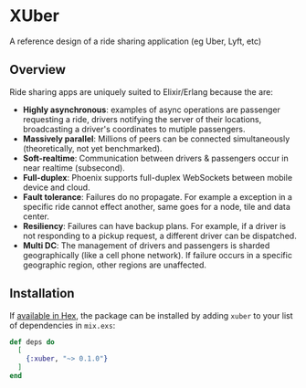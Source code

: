 # XUber

A reference design of a ride sharing application (eg Uber, Lyft, etc)

## Overview

Ride sharing apps are uniquely suited to Elixir/Erlang because the are:

- **Highly asynchronous**: examples of async operations are passenger requesting a ride, drivers notifying the server of their locations, broadcasting a driver's coordinates to mutiple passengers.
- **Massively parallel**: Millions of peers can be connected simultaneously (theoretically, not yet benchmarked).
- **Soft-realtime**: Communication between drivers & passengers occur in near realtime (subsecond).
- **Full-duplex**: Phoenix supports full-duplex WebSockets between mobile device and cloud.
- **Fault tolerance**: Failures do no propagate. For example a exception in a specific ride cannot effect another, same goes for a node, tile and data center.
- **Resiliency**: Failures can have backup plans. For example, if a driver is not responding to a pickup request, a different driver can be dispatched.
- **Multi DC**: The management of drivers and passengers is sharded geographically (like a cell phone network). If failure occurs in a specific geographic region, other regions are unaffected.

## Installation

If [available in Hex](https://hex.pm/docs/publish), the package can be installed
by adding `xuber` to your list of dependencies in `mix.exs`:

```elixir
def deps do
  [
    {:xuber, "~> 0.1.0"}
  ]
end
```

